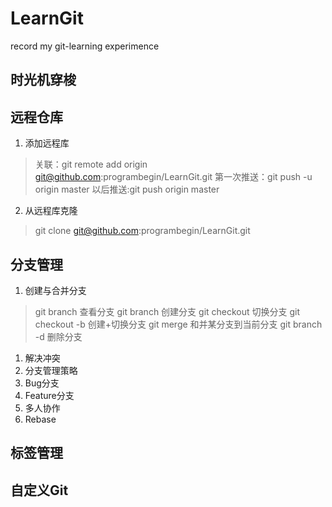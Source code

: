 # LearnGit
record my git-learning experimence

## 时光机穿梭


## 远程仓库
1. 添加远程库

>  关联：git remote add origin git@github.com:programbegin/LearnGit.git
>  第一次推送：git push -u origin master
>  以后推送:git push origin master

2. 从远程库克隆
> git clone git@github.com:programbegin/LearnGit.git
## 分支管理
1. 创建与合并分支
> git branch 查看分支
> git branch <name> 创建分支
> git checkout <name> 切换分支
> git checkout -b <name> 创建+切换分支
> git merge <name> 和并某分支到当前分支
> git branch -d <name> 删除分支

1. 解决冲突
1. 分支管理策略
1. Bug分支
1. Feature分支
1. 多人协作
1. Rebase


## 标签管理



## 自定义Git
